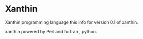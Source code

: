 # Xanthin
Xanthin programming language
this info for version 0.1 of xanthin.

xanthin powered by Perl and fortran , python.
